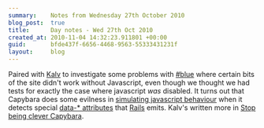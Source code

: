 ```yaml
---
summary:    Notes from Wednesday 27th October 2010
blog_post:  true
title:      Day notes - Wed 27th Oct 2010
created_at: 2010-11-04 14:32:23.911801 +00:00
guid:       bfde437f-6656-4468-9563-55333431231f
layout:     blog
---
```

  Paired with [Kalv](http://kalv.co.uk/) to investigate some problems with [#blue](https://hashblue.com/) where certain bits of the site didn't work without Javascript, even though we thought we had tests for exactly the case where javascript *was* disabled.  It turns out that Capybara does some evilness in [simulating javascript behaviour](https://github.com/jnicklas/capybara/commit/58d4d0caf7d4fad5519033e9bfd0786146750a13) when it detects special [data-* attributes](http://dev.w3.org/html5/spec/elements.html#embedding-custom-non-visible-data-with-the-data-attributes) that [Rails](http://rubyonrails.org/) emits.  Kalv's written more in [Stop being clever Capybara](http://kalv.co.uk/2010/10/27/stop-being-clever-capybara/).
